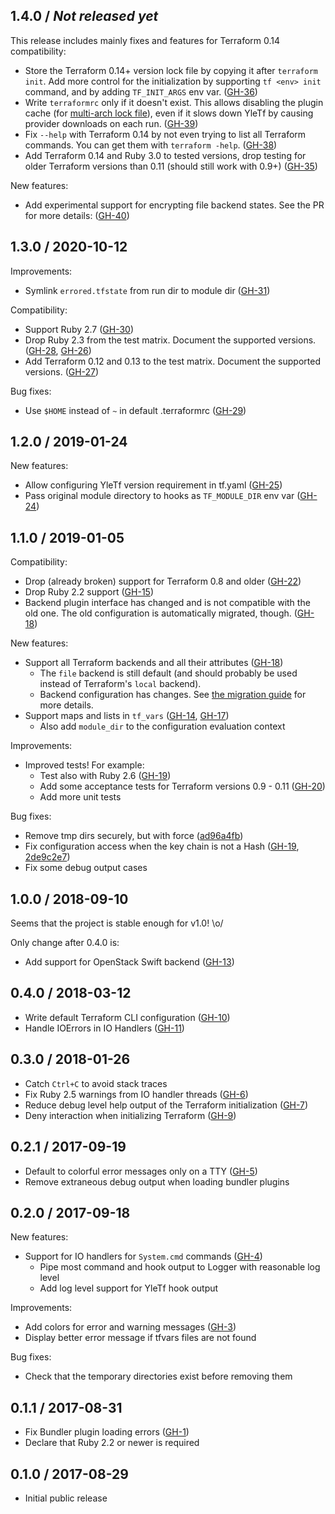 ## 1.4.0 / _Not released yet_

This release includes mainly fixes and features for Terraform 0.14 compatibility:

- Store the Terraform 0.14+ version lock file by copying it after `terraform init`. Add more control for the initialization by supporting `tf <env> init` command, and by adding `TF_INIT_ARGS` env var. ([GH-36](https://github.com/Yleisradio/yle_tf/pull/36))
- Write `terraformrc` only if it doesn't exist. This allows disabling the plugin cache (for [multi-arch lock file](https://github.com/hashicorp/terraform/issues/27388#issuecomment-756193826)), even if it slows down YleTf by causing provider downloads on each run. ([GH-39](https://github.com/Yleisradio/yle_tf/pull/39))
- Fix `--help` with Terraform 0.14 by not even trying to list all Terraform commands. You can get them with `terraform -help`.  ([GH-38](https://github.com/Yleisradio/yle_tf/pull/38))
- Add Terraform 0.14 and Ruby 3.0 to tested versions, drop testing for older Terraform versions than 0.11 (should still work with 0.9+) ([GH-35](https://github.com/Yleisradio/yle_tf/pull/35))

New features:

- Add experimental support for encrypting file backend states. See the PR for more details: ([GH-40](https://github.com/Yleisradio/yle_tf/pull/40))

## 1.3.0 / 2020-10-12

Improvements:

- Symlink `errored.tfstate` from run dir to module dir ([GH-31](https://github.com/Yleisradio/yle_tf/pull/31))

Compatibility:

- Support Ruby 2.7 ([GH-30](https://github.com/Yleisradio/yle_tf/pull/30))
- Drop Ruby 2.3 from the test matrix. Document the supported versions. ([GH-28](https://github.com/Yleisradio/yle_tf/pull/28), [GH-26](https://github.com/Yleisradio/yle_tf/pull/26))
- Add Terraform 0.12 and 0.13 to the test matrix. Document the supported versions. ([GH-27](https://github.com/Yleisradio/yle_tf/pull/27))

Bug fixes:

- Use `$HOME` instead of `~` in default .terraformrc ([GH-29](https://github.com/Yleisradio/yle_tf/pull/29))

## 1.2.0 / 2019-01-24

New features:

- Allow configuring YleTf version requirement in tf.yaml ([GH-25](https://github.com/Yleisradio/yle_tf/pull/25))
- Pass original module directory to hooks as `TF_MODULE_DIR` env var ([GH-24](https://github.com/Yleisradio/yle_tf/pull/24))

## 1.1.0 / 2019-01-05

Compatibility:

- Drop (already broken) support for Terraform 0.8 and older ([GH-22](https://github.com/Yleisradio/yle_tf/pull/22))
- Drop Ruby 2.2 support ([GH-15](https://github.com/Yleisradio/yle_tf/pull/15))
- Backend plugin interface has changed and is not compatible with the old one. The old configuration is automatically migrated, though. ([GH-18](https://github.com/Yleisradio/yle_tf/pull/18))

New features:

- Support all Terraform backends and all their attributes ([GH-18](https://github.com/Yleisradio/yle_tf/pull/18))
    * The `file` backend is still default (and should probably be used instead of Terraform's `local` backend).
    * Backend configuration has changes. See [the migration guide](https://github.com/Yleisradio/yle_tf/wiki/Migrating-Configuration) for more details.
- Support maps and lists in `tf_vars` ([GH-14](https://github.com/Yleisradio/yle_tf/pull/14), [GH-17](https://github.com/Yleisradio/yle_tf/pull/17))
    * Also add `module_dir` to the configuration evaluation context

Improvements:

- Improved tests! For example:
    * Test also with Ruby 2.6 ([GH-19](https://github.com/Yleisradio/yle_tf/pull/19))
    * Add some acceptance tests for Terraform versions 0.9 - 0.11 ([GH-20](https://github.com/Yleisradio/yle_tf/pull/20))
    * Add more unit tests

Bug fixes:

- Remove tmp dirs securely, but with force ([ad96a4fb](https://github.com/Yleisradio/yle_tf/commit/ad96a4fb))
- Fix configuration access when the key chain is not a Hash ([GH-19](https://github.com/Yleisradio/yle_tf/pull/19), [2de9c2e7](https://github.com/Yleisradio/yle_tf/commit/2de9c2e7))
- Fix some debug output cases

## 1.0.0  / 2018-09-10

Seems that the project is stable enough for v1.0! \o/

Only change after 0.4.0 is:

- Add support for OpenStack Swift backend ([GH-13](https://github.com/Yleisradio/yle_tf/pull/13))

## 0.4.0  / 2018-03-12

- Write default Terraform CLI configuration ([GH-10](https://github.com/Yleisradio/yle_tf/pull/10))
- Handle IOErrors in IO Handlers ([GH-11](https://github.com/Yleisradio/yle_tf/pull/11))

## 0.3.0  / 2018-01-26

- Catch `Ctrl+C` to avoid stack traces
- Fix Ruby 2.5 warnings from IO handler threads ([GH-6](https://github.com/Yleisradio/yle_tf/pull/6))
- Reduce debug level help output of the Terraform initialization ([GH-7](https://github.com/Yleisradio/yle_tf/pull/7))
- Deny interaction when initializing Terraform ([GH-9](https://github.com/Yleisradio/yle_tf/pull/9))

## 0.2.1  / 2017-09-19

- Default to colorful error messages only on a TTY ([GH-5](https://github.com/Yleisradio/yle_tf/pull/5))
- Remove extraneous debug output when loading bundler plugins

## 0.2.0 / 2017-09-18

New features:

- Support for IO handlers for `System.cmd` commands ([GH-4](https://github.com/Yleisradio/yle_tf/pull/4))
    * Pipe most command and hook output to Logger with reasonable log level
    * Add log level support for YleTf hook output

Improvements:

- Add colors for error and warning messages ([GH-3](https://github.com/Yleisradio/yle_tf/pull/3))
- Display better error message if tfvars files are not found

Bug fixes:

- Check that the temporary directories exist before removing them

## 0.1.1 / 2017-08-31

- Fix Bundler plugin loading errors ([GH-1](https://github.com/Yleisradio/yle_tf/pull/1))
- Declare that Ruby 2.2 or newer is required

## 0.1.0 / 2017-08-29

- Initial public release
